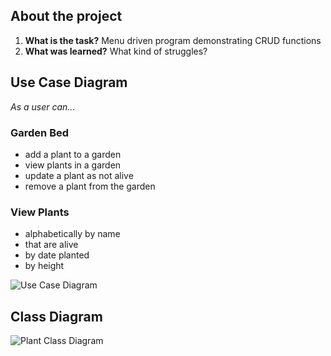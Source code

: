 ## About the project

1. **What is the task?** Menu driven program demonstrating CRUD functions
2. **What was learned?** What kind of struggles?


## Use Case Diagram
*As a user can...*

### Garden Bed
- add a plant to a garden
- view plants in a garden
- update a plant as not alive
- remove a plant from the garden

### View Plants
- alphabetically by name
- that are alive
- by date planted
- by height

![Use Case Diagram](https://docs.google.com/drawings/d/e/2PACX-1vRJ982LiyhrHEPpIT_DptDWoN8xn-9X23JWYGV00eKWgKodBULUZ1AkV7BYX_EBEcjcBNyJJxBcQdmr/pub?w=830&h=458)


## Class Diagram

 ![Plant Class Diagram](https://docs.google.com/drawings/d/e/2PACX-1vQzzZqjMwkoDh6ol3l3mQoZHaIBX_3m6gkasnYgcF6ZGSeXqCgNvEqPBQ8eJVStxxTZuEJoxXG_19Hq/pub?w=1164&h=976)
